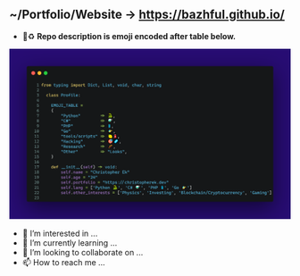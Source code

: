## ~/Portfolio/Website -> https://bazhful.github.io/
- 📢♻️ **Repo description is emoji encoded after table below.**

![carbon](https://github.com/Bazhful/Bazhful/blob/main/carbon(4).png)
      
- 👀 I’m interested in ...
- 🌱 I’m currently learning ...
- 💞️ I’m looking to collaborate on ...
- 📫 How to reach me ...

<!---
Bazhful/Bazhful is a ✨ special ✨ repository because its `README.md` (this file) appears on your GitHub profile.
You can click the Preview link to take a look at your changes.
--->
